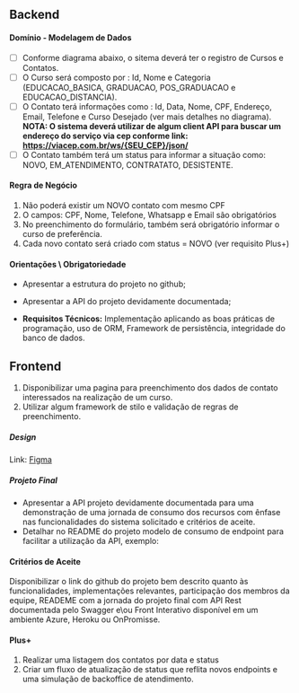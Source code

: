 ## Backend

#### Domínio - Modelagem de Dados

- [ ] Conforme diagrama abaixo, o sitema deverá ter o registro de Cursos e Contatos.
- [ ] O Curso será composto por : Id, Nome e Categoria (EDUCACAO_BASICA, GRADUACAO, POS_GRADUACAO e EDUCACAO_DISTANCIA).
- [ ] O Contato terá informações como : Id, Data, Nome, CPF, Endereço, Email, Telefone e Curso Desejado (ver mais detalhes no diagrama).
**NOTA: O sistema deverá utilizar de algum client API para buscar um endereço do serviço via cep conforme link: https://viacep.com.br/ws/{SEU_CEP}/json/** 
- [ ] O Contato também terá um status para informar a situação como: NOVO, EM_ATENDIMENTO, CONTRATATO, DESISTENTE.

#### Regra de Negócio

1. Não poderá existir um NOVO contato com mesmo CPF
1. O campos: CPF, Nome, Telefone, Whatsapp e Email são obrigatórios 
1. No preenchimento do formulário, também será obrigatório informar o curso de preferência.
2. Cada novo contato será criado com status = NOVO (ver requisito Plus+)



#### Orientações \ Obrigatoriedade
- Apresentar a estrutura do projeto no github;
- Apresentar a API do projeto devidamente documentada;

- **Requisitos Técnicos:** Implementação aplicando as boas práticas de programação, uso de ORM, Framework de persistência, integridade do banco de dados. 


## Frontend

1. Disponibilizar uma pagina para preenchimento dos dados de contato interessados na realização de um curso.
2. Utilizar algum framework de stilo e validação de regras de preenchimento.

##### Design

Link: [Figma](https://www.figma.com/file/xw8m669CARCkepC7NHQtdI/Eduka-Tech-projeto-Hera?node-id=0%3A1)

##### Projeto Final
- Apresentar a API projeto  devidamente documentada para uma demonstração de uma jornada de consumo dos recursos com ênfase nas funcionalidades do sistema solicitado e critérios de aceite.
- Detalhar no README do projeto modelo de consumo de endpoint para facilitar a utilização da API, exemplo:


#### Critérios de Aceite
Disponibilizar o link do github do projeto bem descrito quanto às funcionalidades, implementações relevantes, participação dos membros da equipe, READEME com a jornada do projeto final com API Rest documentada pelo Swagger e\ou Front Interativo disponível em um ambiente Azure, Heroku ou OnPromisse.

#### Plus+
1. Realizar uma listagem dos contatos por data e status
2. Criar um fluxo de atualização de status que reflita novos endpoints e uma simulação de backoffice de atendimento. 
